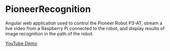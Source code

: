 # PioneerRecognition

Angular web application used to control the Pioneer Robot P3-AT, stream a live video from a
Raspberry Pi connected to the robot, and display results of image recognition in the path of the
robot.

[YouTube Demo](https://youtu.be/s8nGku92hWk)
